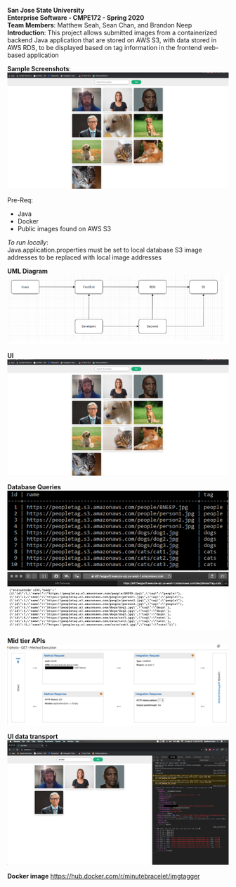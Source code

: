 **San Jose State University**  
**Enterprise Software - CMPE172 - Spring 2020**  
**Team Members**: Matthew Seah, Sean Chan, and Brandon Neep  
**Introduction**: This project allows submitted images from a containerized backend Java application that are stored on AWS S3, with data stored in AWS RDS, to be displayed based on tag information in the frontend web-based application  

**Sample Screenshots**:  
![UML Diagram](https://github.com/brandonneep/image_tags/blob/master/images/uidiagram.PNG)

Pre-Req:  
* Java
* Docker
* Public images found on AWS S3

*To run locally*:  
Java.application.properties must be set to local database
S3 image addresses to be replaced with local image addresses

**UML Diagram**  
![UML Diagram](https://github.com/brandonneep/image_tags/blob/master/images/umldiagram.PNG)

**UI**  
![UML Diagram](https://github.com/brandonneep/image_tags/blob/master/images/uidiagram.PNG)

**Database Queries**  
![UML Diagram](https://github.com/brandonneep/image_tags/blob/master/images/rdsschema.PNG)
![UML Diagram](https://github.com/brandonneep/image_tags/blob/master/images/APIQuery.png)

**Mid tier APIs**  
![UML Diagram](https://github.com/brandonneep/image_tags/blob/master/images/APIDiagram.png)

**UI data transport**  
![UML Diagram](https://github.com/brandonneep/image_tags/blob/master/images/UI-APIConnection.png)


**Docker image**
https://hub.docker.com/r/minutebracelet/imgtagger
